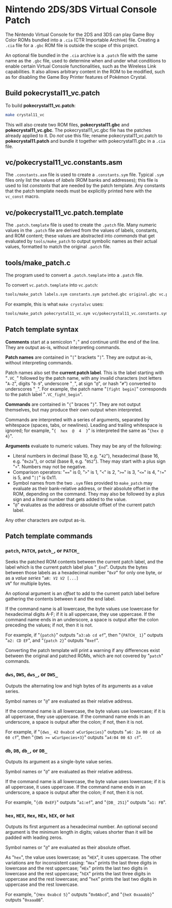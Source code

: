 # Nintendo 2DS/3DS Virtual Console Patch

The Nintendo Virtual Console for the 2DS and 3DS can play Game Boy Color ROMs bundled into a `.cia` (CTR Importable Archive) file. Creating a `.cia` file for a `.gbc` ROM file is outside the scope of this project.

An optional file bundled in the `.cia` archive is a `.patch` file with the same name as the `.gbc` file, used to determine when and under what conditions to enable certain Virtual Console functionalities, such as the Wireless Link capabilities. It also allows arbitrary content in the ROM to be modified, such as for disabling the Game Boy Printer features of Pokémon Crystal.


## Build pokecrystal11_vc.patch

To build **pokecrystal11_vc.patch**:

```bash
make crystal11_vc
```

This will also create two ROM files, **pokecrystal11.gbc** and **pokecrystal11_vc.gbc**. The pokecrystal11_vc.gbc file has the patches already applied to it. Do *not* use this file; rename pokecrystal11_vc.patch to **pokecrystal11.patch** and bundle it together with pokecrystal11.gbc in a `.cia` file.


## vc/pokecrystal11_vc.constants.asm

The `.constants.asm` file is used to create a `.constants.sym` file. Typical `.sym` files only list the values of *labels* (ROM banks and addresses); this file is used to list *constants* that are needed by the patch template. Any constants that the patch template needs must be explicitly printed here with the `vc_const` macro.


## vc/pokecrystal11_vc.patch.template

The `.patch.template` file is used to create the `.patch` file. Many numeric values in the `.patch` file are derived from the values of labels, constants, and ROM content; these values are abstracted into *commands* that get evaluated by `tools/make_patch` to output symbolic names as their actual values, formatted to match the original `.patch` file.


## tools/make_patch.c

The program used to convert a `.patch.template` into a `.patch` file.

To convert `vc.patch.template` into `vc.patch`:

```bash
tools/make_patch labels.sym constants.sym patched.gbc original.gbc vc.patch.template vc.patch
```

For example, this is what `make crystalvc` uses:

```bash
tools/make_patch pokecrystal11_vc.sym vc/pokecrystal11_vc.constants.sym pokecrystal11_vc.gbc pokecrystal11.gbc vc/pokecrystal11_vc.patch.template pokecrystal11_vc.patch
```


## Patch template syntax

**Comments** start at a semicolon "`;`" and continue until the end of the line. They are output as-is, without interpreting commands.

**Patch names** are contained in "`[`" brackets "`]`". They are output as-is, without interpreting commands.

Patch names also set the **current patch label**. This is the label starting with "`.VC_`" followed by the patch name, with any invalid characters (not letters "`A-Z`", digits "`0-9`", underscore "`_`", at sign "`@`", or hash "`#`") converted to underscores "`_`". For example, the patch name "`[fight begin]`" corresponds to the patch label "`.VC_fight_begin`".

**Commands** are contained in "`{`" braces "`}`". They are not output themselves, but may produce their own output when interpreted.

Commands are interpreted with a series of arguments, separated by whitespace (spaces, tabs, or newlines). Leading and trailing whitespace is ignored; for example, "`{  hex  @  4  }`" is interpreted the same as "`{hex @ 4}`".

**Arguments** evaluate to numeric values. They may be any of the following:

- Literal numbers in decimal (base 10, e.g. "`42`"), hexadecimal (base 16, e.g. "`0x2a`"), or octal (base 8, e.g. "`052`"). They may start with a plus sign "`+`". Numbers may not be negative.
- Comparison operators: "`==`" is 0, "`>`" is 1, "`<`" is 2, "`>=`" is 3, "`<=`" is 4, "`!=`" is 5, and "`||`" is 0x11.
- Symbol names from the two `.sym` files provided to `make_patch` may evaluate as their bank-relative address, or their absolute offset in the ROM, depending on the command. They may also be followed by a plus sign and a literal number that gets added to the value.
- "`@`" evaluates as the address or absolute offset of the current patch label.

Any other characters are output as-is.


## Patch template commands

### `patch`, `PATCH`, `patch_`, or `PATCH_`

Seeks the patched ROM contents between the current patch label, and the label which is the current patch label plus "`_End`". Outputs the bytes between those labels as a hexadecimal number "<code>0x<i>V</i></code>" for only one byte, or as a *value series* "<code>a<i>N</i>: <i>V1</i> <i>V2</i> [...] <i>VN</i></code>" for multiple bytes.

An optional argument is an *offset* to add to the current patch label before gathering the contents between it and the end label.

If the command name is all lowercase, the byte values use lowercase for hexadecimal digits A-F; if it is all uppercase, they use uppercase. If the command name ends in an underscore, a space is output after the colon preceding the values; if not, then it is not.

For example, if "`{patch}`" outputs "`a3:ab cd ef`", then "`{PATCH_ 1}`" outputs "`a2: CD EF`", and "`{patch 2}`" outputs "`0xef`".

Converting the patch template will print a warning if any differences exist between the original and patched ROMs, which are not covered by "`patch`" commands.


### `dws`, `DWS`, `dws_`, or `DWS_`

Outputs the alternating low and high bytes of its arguments as a value series.

Symbol names or "`@`" are evaluated as their relative address.

If the command name is all lowercase, the byte values use lowercase; if it is all uppercase, they use uppercase. If the command name ends in an underscore, a space is output after the colon; if not, then it is not.

For example, if "`{dws_ 42 0xabcd wCurSpecies}`" outputs "`a6: 2a 00 cd ab 60 cf`", then "`{DWS >= wCurSpecies+3}`" outputs "`a4:04 00 63 cf`".


### `db`, `DB`, `db_`, or `DB_`

Outputs its argument as a single-byte value series.

Symbol names or "`@`" are evaluated as their relative address.

If the command name is all lowercase, the byte value uses lowercase; if it is all uppercase, it uses uppercase. If the command name ends in an underscore, a space is output after the colon; if not, then it is not.

For example, "`{db 0xEF}`" outputs "`a1:ef`", and "`{DB_ 251}`" outputs "`a1: FB`".


### `hex`, `HEX`, `Hex`, `HEx`, `hEX`, or `heX`

Outputs its first argument as a hexadecimal number. An optional second argument is the minimum length in digits; values shorter than it will be padded with leading zeros.

Symbol names or "`@`" are evaluated as their absolute offset.

As "`hex`", the value uses lowercase; as "`HEX`", it uses uppercase. The other variations are for inconsistent casing: "`Hex`" prints the last three digits in lowercase and the rest uppercase; "`HEx`" prints the last two digits in lowercase and the rest uppercase; "`hEX`" prints the last three digits in uppercase and the rest lowercase; and "`heX`" prints the last two digits in uppercase and the rest lowercase.

For example, "`{Hex 0xabcd 5}`" outputs "`0x0Abcd`", and "`{heX 0xaaabb}`" outputs "`0xaaaBB`".
